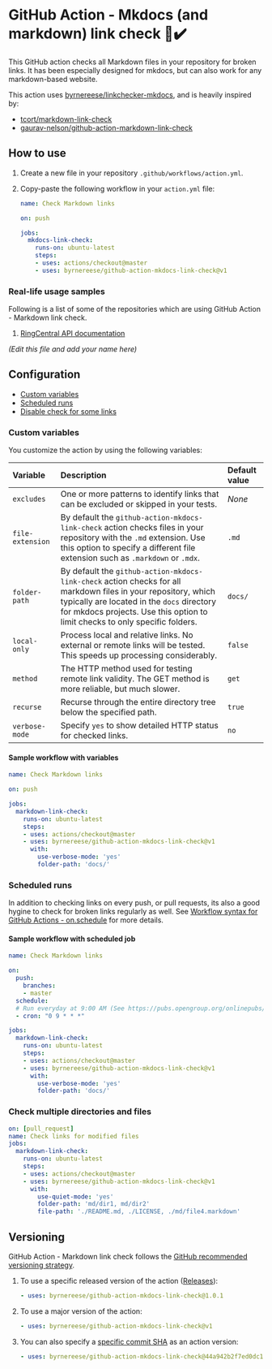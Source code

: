 # GitHub Action - Mkdocs (and markdown) link check 🔗✔️

This GitHub action checks all Markdown files in your repository for broken links. It has been especially designed for mkdocs, but can also work for any markdown-based website. 

This action uses [byrnereese/linkchecker-mkdocs](https://github.com/byrnereese/linkchecker-mkdocs), and is heavily inspired by:

* [tcort/markdown-link-check](https://github.com/tcort/markdown-link-check)
* [gaurav-nelson/github-action-markdown-link-check](https://github.com/gaurav-nelson/github-action-markdown-link-check)

## How to use

1. Create a new file in your repository `.github/workflows/action.yml`.
1. Copy-paste the following workflow in your `action.yml` file:

   ```yml
   name: Check Markdown links
   
   on: push
   
   jobs:
     mkdocs-link-check:
       runs-on: ubuntu-latest
       steps:
       - uses: actions/checkout@master
       - uses: byrnereese/github-action-mkdocs-link-check@v1
   ```

### Real-life usage samples

Following is a list of some of the repositories which are using GitHub Action -
Markdown link check.

1. [RingCentral API documentation](https://github.com/ringcentral/ringcentral-api-docs/)
   
*(Edit this file and add your name here)*

## Configuration

- [Custom variables](#custom-variables)
- [Scheduled runs](#scheduled-runs)
- [Disable check for some links](#disable-check-for-some-links)

### Custom variables

You customize the action by using the following variables:

| Variable  | Description   | Default value |
|:----------|:--------------|:--------------|
|`excludes` | One or more patterns to identify links that can be excluded or skipped in your tests. | *None* |
|`file-extension`|By default the `github-action-mkdocs-link-check` action checks files in your repository with the `.md` extension. Use this option to specify a different file extension such as `.markdown` or `.mdx`.|`.md`|
|`folder-path` |By default the `github-action-mkdocs-link-check` action checks for all markdown files in your repository, which typically are located in the `docs` directory for mkdocs projects. Use this option to limit checks to only specific folders. |`docs/` |
|`local-only` | Process local and relative links. No external or remote links will be tested. This speeds up processing considerably. | `false` |
|`method` | The HTTP method used for testing remote link validity. The GET method is more reliable, but much slower. | `get` |
|`recurse` |Recurse through the entire directory tree below the specified path.|`true` |
|`verbose-mode`|Specify `yes` to show detailed HTTP status for checked links. |`no` |

#### Sample workflow with variables

```yml
name: Check Markdown links

on: push

jobs:
  markdown-link-check:
    runs-on: ubuntu-latest
    steps:
    - uses: actions/checkout@master
    - uses: byrnereese/github-action-mkdocs-link-check@v1
      with:
        use-verbose-mode: 'yes'
        folder-path: 'docs/'
```

### Scheduled runs
In addition to checking links on every push, or pull requests, its also a good hygine to check for broken links regularly as well. See [Workflow syntax for GitHub Actions - on.schedule](https://help.github.com/en/actions/reference/workflow-syntax-for-github-actions#onschedule) for more details.

#### Sample workflow with scheduled job

```yml
name: Check Markdown links

on: 
  push:
    branches:
    - master
  schedule:
  # Run everyday at 9:00 AM (See https://pubs.opengroup.org/onlinepubs/9699919799/utilities/crontab.html#tag_20_25_07)
  - cron: "0 9 * * *"

jobs:
  markdown-link-check:
    runs-on: ubuntu-latest
    steps:
    - uses: actions/checkout@master
    - uses: byrnereese/github-action-mkdocs-link-check@v1
      with:
        use-verbose-mode: 'yes'
        folder-path: 'docs/'
```

### Check multiple directories and files

```yml
on: [pull_request]
name: Check links for modified files
jobs:
  markdown-link-check:
    runs-on: ubuntu-latest
    steps:
    - uses: actions/checkout@master
    - uses: byrnereese/github-action-mkdocs-link-check@v1
      with:
        use-quiet-mode: 'yes'
        folder-path: 'md/dir1, md/dir2'
        file-path: './README.md, ./LICENSE, ./md/file4.markdown'
```

## Versioning

GitHub Action - Markdown link check follows the [GitHub recommended versioning strategy](https://github.com/actions/toolkit/blob/master/docs/action-versioning.md). 

1. To use a specific released version of the action ([Releases](https://github.com/byrnereese/github-action-mkdocs-link-check/releases)):
   ```yml
   - uses: byrnereese/github-action-mkdocs-link-check@1.0.1
   ```
1. To use a major version of the action:
   ```yml
   - uses: byrnereese/github-action-mkdocs-link-check@v1
   ```
1. You can also specify a [specific commit SHA](https://github.com/byrnereese/github-action-mkdocs-link-check/commits/master) as an action version:
   ```yml
   - uses: byrnereese/github-action-mkdocs-link-check@44a942b2f7ed0dc101d556f281e906fb79f1f478
   ```
